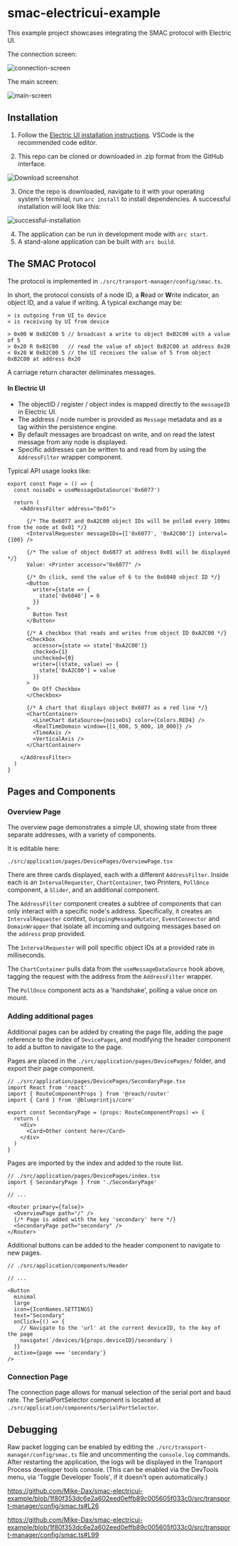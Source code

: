 # smac-electricui-example

This example project showcases integrating the SMAC protocol with Electric UI.

The connection screen:

![connection-screen](./docs/connection-screen.png)

The main screen:

![main-screen](./docs/main-screen.png)

## Installation

1. Follow the [Electric UI installation instructions](https://electricui.com/install). VSCode is the recommended code editor.

2. This repo can be cloned or downloaded in .zip format from the GitHub interface.

![Download screenshot](./docs/download-button.png)

3. Once the repo is downloaded, navigate to it with your operating system's terminal, run `arc install` to install dependencies. A successful installation will look like this:

![successful-installation](./docs/successful-installation.png)

4. The application can be run in development mode with `arc start`.
5. A stand-alone application can be built with `arc build`.


## The SMAC Protocol

The protocol is implemented in `./src/transport-manager/config/smac.ts`.

In short, the protocol consists of a node ID, a **R**ead or **W**rite indicator, an object ID, and a value if writing. A typical exchange may be:

```
> is outgoing from UI to device
< is receiving by UI from device

> 0x00 W 0xB2C00 5 // broadcast a write to object 0xB2C00 with a value of 5
> 0x20 R 0xB2C00   // read the value of object 0xB2C00 at address 0x20
< 0x20 W 0xB2C00 5 // the UI receives the value of 5 from object 0xB2C00 at address 0x20
```

A carriage return character deliminates messages.

#### In Electric UI

- The objectID / register / object index is mapped directly to the `messageID` in Electric UI.
- The address / node number is provided as `Message` metadata and as a tag within the persistence engine.
- By default messages are broadcast on write, and on read the latest message from any node is displayed.
- Specific addresses can be written to and read from by using the `AddressFilter` wrapper component.

Typical API usage looks like:

```tsx
export const Page = () => {
  const noiseDs = useMessageDataSource('0x6077')

  return (
    <AddressFilter address="0x01">
      
      {/* The 0x6077 and 0xA2C00 object IDs will be polled every 100ms from the node at 0x01 */}
      <IntervalRequester messageIDs={['0x6077', '0xA2C00']} interval={100} />
      
      {/* The value of object 0x6077 at address 0x01 will be displayed */}
      Value: <Printer accessor="0x6077" />
      
      {/* On click, send the value of 6 to the 0x6040 object ID */}
      <Button
        writer={state => {
          state['0x6040'] = 6
        }}
      >
        Button Test
      </Button>
      
      {/* A checkbox that reads and writes from object ID 0xA2C00 */}
      <Checkbox
        accessor={state => state['0xA2C00']}
        checked={1}
        unchecked={0}
        writer={(state, value) => {
          state['0xA2C00'] = value
        }}
      >
        On Off Checkbox
      </Checkbox>
      
      {/* A chart that displays object 0x6077 as a red line */}
      <ChartContainer>
        <LineChart dataSource={noiseDs} color={Colors.RED4} />
        <RealTimeDomain window={[1_000, 5_000, 10_000]} />
        <TimeAxis />
        <VerticalAxis />
      </ChartContainer>
      
    </AddressFilter>
  )
}

```

## Pages and Components

### Overview Page

The overview page demonstrates a simple UI, showing state from three separate addresses, with a variety of components.

It is editable here:

 `./src/application/pages/DevicePages/OverviewPage.tsx`

There are three cards displayed, each with a different `AddressFilter`. Inside each is an `IntervalRequester`, `ChartContainer`, two Printers, `PollOnce` component, a `Slider`, and an additional component.

The `AddressFilter` component creates a subtree of components that can only interact with a specific node's address. Specifically, it creates an `IntervalRequester` context, `OutgoingMessageMutator`, `EventConnector` and `DomainWrapper` that isolate all incoming and outgoing messages based on the `address` prop provided.

The `IntervalRequester` will poll specific object IDs at a provided rate in milliseconds.

The `ChartContainer` pulls data from the `useMessageDataSource` hook above, tagging the request with the address from the `AddressFilter` wrapper.

The `PollOnce` component acts as a 'handshake', polling a value once on mount.

### Adding additional pages

Additional pages can be added by creating the page file, adding the page reference to the index of `DevicePages`, and modifying the header component to add a button to navigate to the page.

Pages are placed in the `./src/application/pages/DevicePages/` folder, and export their page component.

```tsx
// ./src/application/pages/DevicePages/SecondaryPage.tsx
import React from 'react'
import { RouteComponentProps } from '@reach/router'
import { Card } from '@blueprintjs/core'

export const SecondaryPage = (props: RouteComponentProps) => {
  return (
    <div>
      <Card>Other content here</Card>
    </div>
  )
}
```

Pages are imported by the index and added to the route list.

```tsx
// ./src/application/pages/DevicePages/index.tsx
import { SecondaryPage } from './SecondaryPage'

// ...

<Router primary={false}>
  <OverviewPage path="/" />
  {/* Page is added with the key 'secondary' here */}
  <SecondaryPage path="secondary" />
</Router>
```

Additional buttons can be added to the header component to navigate to new pages.

```tsx
// ./src/application/components/Header

// ...

<Button
  minimal
  large
  icon={IconNames.SETTINGS}
  text="Secondary"
  onClick={() => {
    // Navigate to the 'url' at the current deviceID, to the key of the page
    navigate(`/devices/${props.deviceID}/secondary`)
  }}
  active={page === 'secondary'}
/>
```

### Connection Page

The connection page allows for manual selection of the serial port and baud rate. The SerialPortSelector component is located at `./src/application/components/SerialPortSelector`.

## Debugging

Raw packet logging can be enabled by editing the  `./src/transport-manager/config/smac.ts` file and uncommenting the `console.log` commands. After restarting the application, the logs will be displayed in the Transport Process developer tools console. (This can be enabled via the DevTools menu, via 'Toggle Developer Tools', if it doesn't open automatically.)

https://github.com/Mike-Dax/smac-electricui-example/blob/1f80f353dc6e2a602eed0effb89c005605f033c0/src/transport-manager/config/smac.ts#L26

https://github.com/Mike-Dax/smac-electricui-example/blob/1f80f353dc6e2a602eed0effb89c005605f033c0/src/transport-manager/config/smac.ts#L99
